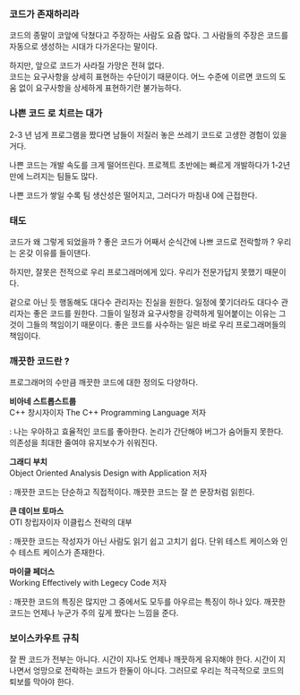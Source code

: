 ### 코드가 존재하리라

코드의 종말이 코앞에 닥쳤다고 주장하는 사람도 요즘 많다. 그 사람들의 주장은 코드를 자동으로 생성하는 시대가 다가온다는 말이다. 

하지만, 앞으로 코드가 사라질 가망은 전혀 없다. <br>
코드는 요구사항을 상세히 표현하는 수단이기 때문이다. 어느 수준에 이르면 코드의 도움 없이 요구사항을 상세하게 표현하기란 불가능하다. 

### 나쁜 코드 로 치르는 대가 

2-3 년 넘게 프로그램을 짰다면 남들이 저질러 놓은 쓰레기 코드로 고생한 경험이 있을 거다. 

나쁜 코드는 개발 속도를 크게 떨어뜨린다. 프로젝트 초반에는 빠르게 개발하다가 1-2년 만에 느려지는 팀들도 많다. 

나쁜 코드가 쌓일 수록 팀 생산성은 떨어지고, 그러다가 마침내 0에 근접한다. 

### 태도 

코드가 왜 그렇게 되었을까 ? 좋은 코드가 어째서 순식간에 나쁘 코드로 전락할까 ? 우리는 온갖 이유를 들이댄다. 

하지만, 잘못은 전적으로 우리 프로그래머에게 있다. 우리가 전문가답지 못했기 때문이다. 

겉으로 아닌 듯 행동해도 대다수 관리자는 진실을 원한다. 일정에 쫓기더라도 대다수 관리자는 좋은 코드를 원한다. 그들이 일정과 요구사항을 강력하게 밀어붙이는 이유는 그것이 그들의 책임이기 때문이다. 좋은 코드를 사수하는 일은 바로 우리 프로그래머들의 책임이다. 

### 깨끗한 코드란 ? 

프로그래머의 수만큼 깨끗한 코드에 대한 정의도 다양하다. 

**비아네 스트롭스트룹**<br>
C++ 창시자이자 The C++ Programming Language 저자 

: 나는 우아하고 효율적인 코드를 좋아한다. 논리가 간단해야 버그가 숨어들지 못한다. 의존성을 최대한 줄여야 유지보수가 쉬워진다. 

**그래디 부치**<br>
Object Oriented Analysis Design with Application 저자 

: 깨끗한 코드는 단순하고 직접적이다. 깨끗한 코드는 잘 쓴 문장처럼 읽힌다. 

**큰 데이브 토마스**<br>
OTI 창립자이자 이클립스 전략의 대부

: 깨끗한 코드는 작성자가 아닌 사람도 읽기 쉽고 고치기 쉽다. 단위 테스트 케이스와 인수 테스트 케이스가 존재한다. 

**마이클 페더스**<br>
Working Effectively with Legecy Code 저자 

: 깨끗한 코드의 특징은 많지만 그 중에서도 모두를 아우르는 특징이 하나 있다. 깨끗한 코드는 언제나 누군가 주의 깊게 짰다는 느낌을 준다. 

### 보이스카우트 규칙 
잘 짠 코드가 전부는 아니다. 시간이 지나도 언제나 깨끗하게 유지해야 한다. 시간이 지나면서 엉망으로 전락하는 코드가 한둘이 아니다. 그러므로 우리는 적극적으로 코드의 퇴보를 막아야 한다. 

